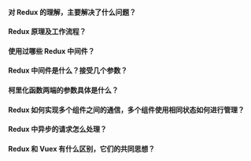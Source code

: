 <!--
 * @Author: Shu Binqi
 * @Date: 2023-02-24 21:06:54
 * @LastEditors: Shu Binqi
 * @LastEditTime: 20Redux23-03-03 01:42:22
 * @Description: Redux 面试题（9题）
 * @Version: 1.0.0
 * @FilePath: \interviewQuestions\React\Redux.md
-->

#### 对 Redux 的理解，主要解决了什么问题？

#### Redux 原理及工作流程？

#### 使用过哪些 Redux 中间件？

#### Redux 中间件是什么？接受几个参数？

#### 柯里化函数两端的参数具体是什么？

#### Redux 如何实现多个组件之间的通信，多个组件使用相同状态如何进行管理？

#### Redux 中异步的请求怎么处理？

#### Redux 和 Vuex 有什么区别，它们的共同思想？
